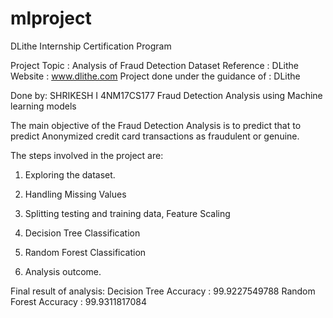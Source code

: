 # mlproject
DLithe Internship Certification Program
 
Project Topic : Analysis of Fraud Detection Dataset
Reference : DLithe  
Website : www.dlithe.com
Project done under the guidance of : DLithe

Done by: SHRIKESH I 4NM17CS177
Fraud Detection Analysis using Machine learning models

The main objective of the Fraud Detection Analysis is to predict that to predict Anonymized credit card transactions as fraudulent or genuine.


The steps involved in the project are:

1. Exploring the dataset.

2. Handling Missing Values

3. Splitting testing and training data, Feature Scaling

4. Decision Tree Classification

5. Random Forest Classification

6. Analysis outcome.

Final result of analysis:
Decision Tree Accuracy : 99.9227549788
Random Forest Accuracy : 99.9311817084
